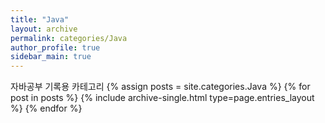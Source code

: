 ```yaml
---
title: "Java"
layout: archive
permalink: categories/Java
author_profile: true
sidebar_main: true
---
```


자바공부 기록용 카테고리
{% assign posts = site.categories.Java %}
{% for post in posts %} {% include archive-single.html type=page.entries_layout %} {% endfor %}